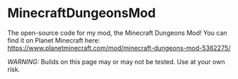 # MinecraftDungeonsMod
The open-source code for my mod, the Minecraft Dungeons Mod! You can find it on Planet Minecraft here: https://www.planetminecraft.com/mod/minecraft-dungeons-mod-5362275/

*WARNING:* Builds on this page may or may not be tested. Use at your own risk.
